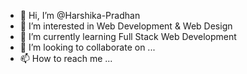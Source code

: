 - 👋 Hi, I’m @Harshika-Pradhan
- 👀 I’m interested in Web Development & Web Design
- 🌱 I’m currently learning Full Stack Web Development
- 💞️ I’m looking to collaborate on ...
- 📫 How to reach me ...

<!---
Harshika-Pradhan/Harshika-Pradhan is a ✨ special ✨ repository because its `README.md` (this file) appears on your GitHub profile.
You can click the Preview link to take a look at your changes.
--->
